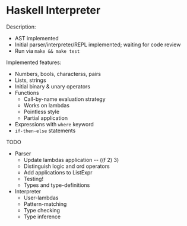 # Haskell Interpreter


Description:
- AST implemented
- Initial parser/interpreter/REPL implemented; waiting for code review
- Run via `make && make test`


Implemented features:
- Numbers, bools, characterss, pairs
- Lists, strings
- Initial binary & unary operators
- Functions
    - Call-by-name evaluation strategy
    - Works on lambdas
    - Pointless style 
    - Partial application
- Expressions with `where` keyword
- `if-then-else` statements


TODO
- Parser
    - Update lambdas application -- ((f 2) 3)
    - Distinguish logic and ord operators
    - Add applications to ListExpr
    - Testing!
    - Types and type-definitions
- Interpreter
    - User-lambdas
    - Pattern-matching
    - Type checking
    - Type inference